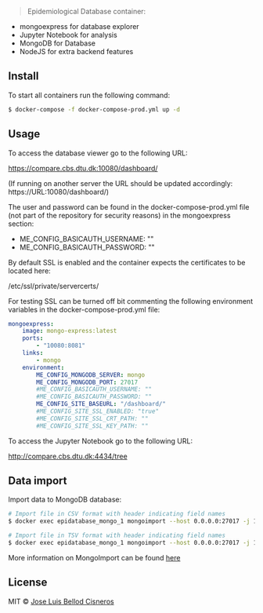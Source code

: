 > Epidemiological Database container:
* mongoexpress for database explorer
* Jupyter Notebook for analysis
* MongoDB for Database
* NodeJS for extra backend features


## Install

To start all containers run the following command:

```sh
$ docker-compose -f docker-compose-prod.yml up -d
```

## Usage

To access the database viewer go to the following URL:

https://compare.cbs.dtu.dk:10080/dashboard/

(If running on another server the URL should be updated accordingly: https://URL:10080/dashboard/)

The user and password can be found in the docker-compose-prod.yml file (not part of the repository for security reasons) in the mongoexpress section:

* ME_CONFIG_BASICAUTH_USERNAME: ""
* ME_CONFIG_BASICAUTH_PASSWORD: ""

By default SSL is enabled and the container expects the certificates to be located here:

/etc/ssl/private/servercerts/

For testing SSL can be turned off bit commenting the following environment variables in the docker-compose-prod.yml file:

```yml
mongoexpress:
    image: mongo-express:latest
    ports:
        - "10080:8081"
    links:
        - mongo
    environment:
        ME_CONFIG_MONGODB_SERVER: mongo
        ME_CONFIG_MONGODB_PORT: 27017
        #ME_CONFIG_BASICAUTH_USERNAME: ""
        #ME_CONFIG_BASICAUTH_PASSWORD: ""
        ME_CONFIG_SITE_BASEURL: "/dashboard/"
        #ME_CONFIG_SITE_SSL_ENABLED: "true"
        #ME_CONFIG_SITE_SSL_CRT_PATH: ""
        #ME_CONFIG_SITE_SSL_KEY_PATH: ""
```

To access the Jupyter Notebook go to the following URL:

http://compare.cbs.dtu.dk:4434/tree

## Data import

Import data to MongoDB database:
```sh
# Import file in CSV format with header indicating field names
$ docker exec epidatabase_mongo_1 mongoimport --host 0.0.0.0:27017 -j 16 -d epidb -c "DATASET_NAME" --file /data/FILE_NAME --type csv --batchSize=100 --headerline

# Import file in TSV format with header indicating field names
$ docker exec epidatabase_mongo_1 mongoimport --host 0.0.0.0:27017 -j 16 -d epidb -c "DATASET_NAME" --file /data/FILE_NAME --type tsv --batchSize=100 --headerline
```

More information on MongoImport can be found [here](https://docs.mongodb.com/manual/reference/program/mongoimport/)


## License

MIT © [Jose Luis Bellod Cisneros](https://github.com/josl)


[npm-image]: https://badge.fury.io/js/topodb.svg
[npm-url]: https://npmjs.org/package/topodb
[travis-image]: https://travis-ci.org/josl/topodb.svg?branch=master
[travis-url]: https://travis-ci.org/josl/topodb
[daviddm-image]: https://david-dm.org/josl/topodb.svg?theme=shields.io
[daviddm-url]: https://david-dm.org/josl/topodb
